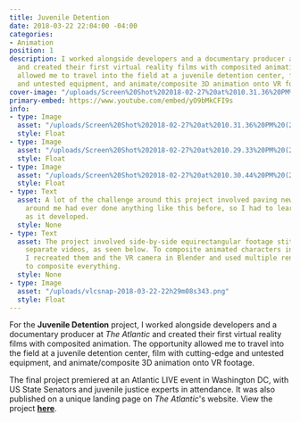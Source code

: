 ```yaml
---
title: Juvenile Detention
date: 2018-03-22 22:04:00 -04:00
categories:
- Animation
position: 1
description: I worked alongside developers and a documentary producer at The Atlantic
  and created their first virtual reality films with composited animation. The opportunity
  allowed me to travel into the field at a juvenile detention center, film with cutting-edge
  and untested equipment, and animate/composite 3D animation onto VR footage.
cover-image: "/uploads/Screen%20Shot%202018-02-27%20at%2010.31.36%20PM%20(2)%20Square.png"
primary-embed: https://www.youtube.com/embed/yO9bMkCFI9s
info:
- type: Image
  asset: "/uploads/Screen%20Shot%202018-02-27%20at%2010.31.36%20PM%20(2).png"
  style: Float
- type: Image
  asset: "/uploads/Screen%20Shot%202018-02-27%20at%2010.29.33%20PM%20(2).png"
  style: Float
- type: Image
  asset: "/uploads/Screen%20Shot%202018-02-27%20at%2010.30.44%20PM%20(2).png"
  style: Float
- type: Text
  asset: A lot of the challenge around this project involved paving new ground. Nobody
    around me had ever done anything like this before, so I had to learn and innovate
    as it developed.
  style: None
- type: Text
  asset: The project involved side-by-side equirectangular footage stitched from two
    separate videos, as seen below. To composite animated characters into these environments,
    I recreated them and the VR camera in Blender and used multiple render passes
    to composite everything.
  style: None
- type: Image
  asset: "/uploads/vlcsnap-2018-03-22-22h29m08s343.png"
  style: Float
---
```


For the **Juvenile Detention** project, I worked alongside developers and a documentary producer at *The Atlantic* and created their first virtual reality films with composited animation. The opportunity allowed me to travel into the field at a juvenile detention center, film with cutting-edge and untested equipment, and animate/composite 3D animation onto VR footage.

The final project premiered at an Atlantic LIVE event in Washington DC, with US State Senators and juvenile justice experts in attendance. It was also published on a unique landing page on *The Atlantic*'s website. View the project [**here**](https://www.theatlantic.com/projects/juvenile-justice/).